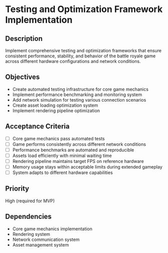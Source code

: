 # Testing and Optimization Framework Implementation

## Description

Implement comprehensive testing and optimization frameworks that ensure consistent performance, stability, and behavior of the battle royale game across different hardware configurations and network conditions.

## Objectives

- Create automated testing infrastructure for core game mechanics
- Implement performance benchmarking and monitoring system
- Add network simulation for testing various connection scenarios
- Create asset loading optimization system
- Implement rendering pipeline optimization

## Acceptance Criteria

- [ ] Core game mechanics pass automated tests
- [ ] Game performs consistently across different network conditions
- [ ] Performance benchmarks are automated and reproducible
- [ ] Assets load efficiently with minimal waiting time
- [ ] Rendering pipeline maintains target FPS on reference hardware
- [ ] Memory usage stays within acceptable limits during extended gameplay
- [ ] System adapts to different hardware capabilities

## Priority

High (required for MVP)

## Dependencies

- Core game mechanics implementation
- Rendering system
- Network communication system
- Asset management system
